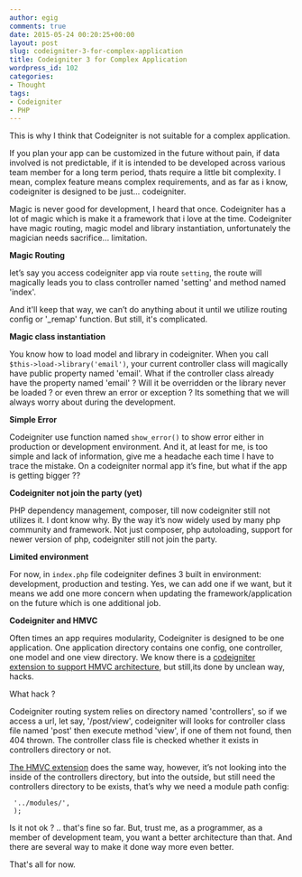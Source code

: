 ```yaml
---
author: egig
comments: true
date: 2015-05-24 00:20:25+00:00
layout: post
slug: codeigniter-3-for-complex-application
title: Codeigniter 3 for Complex Application
wordpress_id: 102
categories:
- Thought
tags:
- Codeigniter
- PHP
---
```


This is why I think that Codeigniter is not suitable for a complex application.

If you plan your app can be customized in the future without pain, if data involved is not predictable, if it is intended to be developed across various team member for a long term period, thats require a little bit complexity. I mean, complex feature means complex requirements, and as far as i know, codeigniter is designed to be just... codeigniter.<!-- more -->

Magic is never good for development, I heard that once. Codeigniter has a lot of magic which is make it a framework that i love at the time. Codeigniter have magic routing, magic model and library instantiation, unfortunately the magician needs sacrifice... limitation.<!-- more -->

**Magic Routing**

let’s say you access codeigniter app via route `setting`, the route will magically leads you to class controller named 'setting' and method named 'index'.

And it'll keep that way, we can’t do anything about it until we utilize routing config or '\_remap' function. But still, it's complicated.

**Magic class instantiation**

You know how to load model and library in codeigniter. When you call `$this->load->library('email')`, your current controller class will magically have public property named 'email'. What if the controller class already have the property named 'email' ? Will it be overridden or the library never be loaded ? or even threw an error or exception ? Its something that we will always worry about during the development.

**Simple Error**

Codeigniter use function named `show_error()` to show error either in production or development environment. And it, at least for me, is too simple and lack of information, give me a headache each time I have to trace the mistake. On a codeigniter normal app it’s fine, but what if the app is getting bigger ??

**Codeigniter not join the party (yet)**

PHP dependency management, composer, till now codeigniter still not utilizes it. I dont know why. By the way it’s now widely used by many php community and framework. Not just composer, php autoloading, support for newer version of php, codeigniter still not join the party.

**Limited environment**

For now, in `index.php` file codeigniter defines 3 built in environment: development, production and testing. Yes, we can add one if we want, but it means we add one more concern when updating the framework/application on the future which is one additional job.

**Codeigniter and HMVC**

Often times an app requires modularity, Codeigniter is designed to be one application. One application directory contains one config, one controller, one model and one view directory. We know there is a [codeigniter extension to support HMVC architecture](https://www.google.co.id/#q=codeigniter+hmvc), but still,its done by unclean way, hacks.

What hack ?

Codeigniter routing system relies on directory named 'controllers', so if we access a url, let say, '/post/view', codeigniter will looks for controller class file named 'post' then execute method 'view', if one of them not found, then 404 thrown. The controller class file is checked whether it exists in controllers directory or not.

[The HMVC extension](https://bitbucket.org/wiredesignz/codeigniter-modular-extensions-hmvc) does the same way, however, it’s not looking into the inside of the controllers directory, but into the outside, but still need the controllers directory to be exists, that’s why we need a module path config:


    
    
     '../modules/',
     );
    



Is it not ok ? .. that's fine so far. But, trust me, as a programmer, as a member of development team, you want a better architecture than that. And there are several way to make it done way more even better.

That's all for now.
